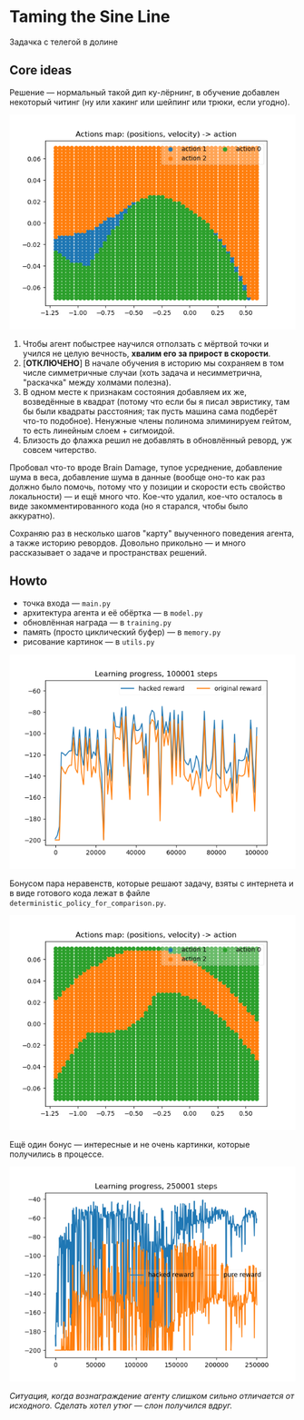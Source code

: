 # Taming the Sine Line
Задачка с телегой в долине

## Core ideas

Решение — нормальный такой дип ку-лёрнинг, в обучение добавлен некоторый читинг (ну или хакинг или шейпинг или трюки, если угодно).

![Карта: действие в зависимости от состояния](https://github.com/ivan-semyonich/tuda-syuda/blob/master/pics/actions_space_1586042498.png)

1. Чтобы агент побыстрее научился отползать с мёртвой точки и учился не целую вечность, 
**хвалим его за прирост в скорости**.
2. [**ОТКЛЮЧЕНО**] В начале обучения в историю мы сохраняем в том числе симметричные случаи 
(хоть задача и несимметрична, "раскачка" между холмами полезна).
3. В одном месте к признакам состояния добавляем их же, возведённые в квадрат (потому что если бы я писал эвристику, 
там бы были квадраты расстояния; так пусть машина сама подберёт что-то подобное). Ненужные члены полинома элиминируем 
гейтом, то есть линейным слоем + сигмоидой.
4. Близость до флажка решил не добавлять в обновлённый реворд, уж совсем читерство.

Пробовал что-то вроде Brain Damage, тупое усреднение, добавление шума в веса, добавление шума в данные (вообще оно-то 
как раз должно было помочь, потому что у позиции и скорости есть свойство локальности) — и ещё много что. Кое-что удалил, 
кое-что осталось в виде закомментированного кода (но я старался, чтобы было аккуратно).

Сохраняю раз в несколько шагов "карту" выученного поведения агента, а также историю ревордов. Довольно прикольно — 
и много рассказывает о задаче и пространствах решений.

## Howto

- точка входа — `main.py`
- архитектура агента и её обёртка — в `model.py`
- обновлённая награда — в `training.py`
- память (просто циклический буфер) — в  `memory.py`
- рисование картинок — в `utils.py`

![Ход обучения](https://github.com/ivan-semyonich/tuda-syuda/blob/master/pics/results_training_1586042492.png)

Бонусом пара неравенств, которые решают задачу, взяты с интернета 
и в виде готового кода  лежат в файле `deterministic_policy_for_comparison.py`.

![Решение на if-ах](https://github.com/ivan-semyonich/tuda-syuda/blob/master/pics/actions_space_DETERMINISTIC_POLICY.png)

Ещё один бонус — интересные и не очень картинки, которые получились в процессе.

![Что бывает, когда изменённое вознаграждение слишком далеко от исходного](https://github.com/ivan-semyonich/tuda-syuda/blob/master/pics/elephants_start_mating-when_you_pull_reward_shaping_levers_too_hard.png)

*Ситуация, когда вознаграждение агенту слишком сильно отличается от исходного. Сделать хотел утюг — слон получился вдруг.*